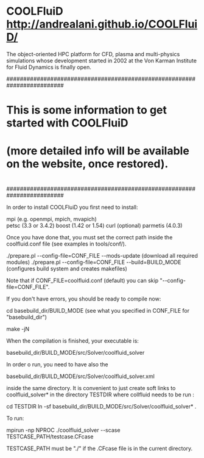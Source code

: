 COOLFluiD http://andrealani.github.io/COOLFluiD/
=========

The object-oriented HPC platform for CFD, plasma and multi-physics simulations whose development started in 2002 at the Von Karman Institute for Fluid Dynamics is finally open. 

#########################################################################
#                                                                       #
# This is some information to get started with COOLFluiD                #
# (more detailed info will be available on the website, once restored). #
#                                                                       #
#########################################################################

In order to install COOLFluiD you first need to install:

mpi      (e.g. openmpi, mpich, mvapich)  
petsc    (3.3 or 3.4.2)
boost    (1.42 or 1.54)
curl     (optional)
parmetis (4.0.3) 
 
Once you have done that, you must set the correct path inside the coolfluid.conf file (see examples in tools/conf/).

./prepare.pl --config-file=CONF_FILE --mods-update        (download all required modules)
./prepare.pl --config-file=CONF_FILE --build=BUILD_MODE   (configures build system and creates makefiles)

Note that if CONF_FILE=coolfluid.conf (default) you can skip "--config-file=CONF_FILE".

If you don't have errors, you should be ready to compile now:

cd basebuild_dir/BUILD_MODE   (see what you specified in CONF_FILE for "basebuild_dir")

make -jN

When the compilation is finished, your executable is:

basebuild_dir/BUILD_MODE/src/Solver/coolfluid_solver 

In order o run, you need to have also the 

basebuild_dir/BUILD_MODE/src/Solver/coolfluid_solver.xml

inside the same directory. It is convenient to just create soft links to 
coolfluid_solver* in the directory TESTDIR where collfluid needs to be run :

cd TESTDIR
ln -sf basebuild_dir/BUILD_MODE/src/Solver/coolfluid_solver* .

To run:

mpirun -np NPROC ./coolfluid_solver --scase TESTCASE_PATH/testcase.CFcase

TESTCASE_PATH must be "./" if the .CFcase file is in the current directory.
